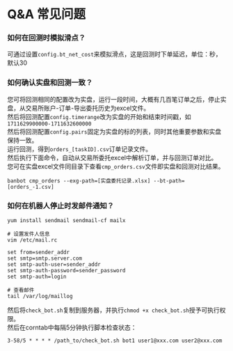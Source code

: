 
# Q&A 常见问题
### 如何在回测时模拟滑点？
可通过设置`config.bt_net_cost`来模拟滑点，这是回测时下单延迟，单位：秒，默认30
### 如何确认实盘和回测一致？
您可将回测相同的配置改为实盘，运行一段时间，大概有几百笔订单之后，停止实盘，从交易所账户-订单-导出委托历史为excel文件。  
然后将回测配置`config.timerange`改为实盘的开始和结束时间戳，如`1711629900000-1711632600000`  
然后将回测配置`config.pairs`固定为实盘的标的列表，同时其他重要参数和实盘保持一致。  
运行回测，得到`orders_[taskID].csv`订单记录文件。  
然后执行下面命令，自动从交易所委托excel中解析订单，并与回测订单对比。  
您可在实盘excel文件同目录下查看`cmp_orders.csv`文件即实盘和回测对比结果。
```shell
banbot cmp_orders --exg-path=[实盘委托记录.xlsx] --bt-path=[orders_-1.csv]
```
### 如何在机器人停止时发邮件通知？
```shell
yum install sendmail sendmail-cf mailx

# 设置发件人信息
vim /etc/mail.rc

set from=sender_addr
set smtp=smtp.server.com
set smtp-auth-user=sender_addr
set smtp-auth-password=sender_password
set smtp-auth=login

# 查看邮件
tail /var/log/maillog
```
然后将`check_bot.sh`复制到服务器，并执行`chmod +x check_bot.sh`授予可执行权限。  
然后在corntab中每隔5分钟执行脚本检查状态：
```text
3-58/5 * * * * /path_to/check_bot.sh bot1 user1@xxx.com user2@xxx.com
```